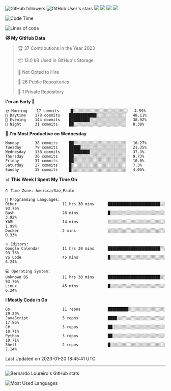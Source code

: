 ![GitHub followers](https://img.shields.io/github/followers/bernardolm?style=for-the-badge&label=GitHub%20followers) ![GitHub User's stars](https://img.shields.io/github/stars/bernardolm?style=for-the-badge&label=GitHub%20User's%20stars) [![](https://img.shields.io/static/v1?logo=linkedin&label=LinkedIn&message=bernardolm&color=0A66C2&style=for-the-badge)](https://www.linkedin.com/in/bernardolm) [![](https://img.shields.io/static/v1?logo=lastdotfm&label=last.fm&message=bernardolm&color=D51007&style=for-the-badge)](https://www.last.fm/user/bernardolm) [![](https://img.shields.io/static/v1?logo=spotify&label=spotify&message=bernardolou&color=1ED760&style=for-the-badge)](https://open.spotify.com/user/bernardolou) [![](https://img.shields.io/static/v1?logo=awesomelists&label=My%20awesome%20stars&message=⭐⭐⭐&color=FC60A8&style=for-the-badge)](https://github.com/bernardolm/awesome-stars)

<!--START_SECTION:waka-->
![Code Time](http://img.shields.io/badge/Code%20Time-2%2C123%20hrs%2014%20mins-blue)

![Lines of code](https://img.shields.io/badge/From%20Hello%20World%20I%27ve%20Written-1%20Million%20lines%20of%20code-blue)

**🐱 My GitHub Data** 

> 🏆 37 Contributions in the Year 2023
 > 
> 📦 13.0 kB Used in GitHub's Storage 
 > 
> 🚫 Not Opted to Hire
 > 
> 📜 26 Public Repositories 
 > 
> 🔑 1 Private Repository 
 > 
**I'm an Early 🐤** 

```text
🌞 Morning    17 commits     █░░░░░░░░░░░░░░░░░░░░░░░░   4.59% 
🌆 Daytime    178 commits    ████████████░░░░░░░░░░░░░   48.11% 
🌃 Evening    144 commits    █████████░░░░░░░░░░░░░░░░   38.92% 
🌙 Night      31 commits     ██░░░░░░░░░░░░░░░░░░░░░░░   8.38%

```
📅 **I'm Most Productive on Wednesday** 

```text
Monday       38 commits     ██░░░░░░░░░░░░░░░░░░░░░░░   10.27% 
Tuesday      79 commits     █████░░░░░░░░░░░░░░░░░░░░   21.35% 
Wednesday    138 commits    █████████░░░░░░░░░░░░░░░░   37.3% 
Thursday     36 commits     ██░░░░░░░░░░░░░░░░░░░░░░░   9.73% 
Friday       37 commits     ██░░░░░░░░░░░░░░░░░░░░░░░   10.0% 
Saturday     27 commits     █░░░░░░░░░░░░░░░░░░░░░░░░   7.3% 
Sunday       15 commits     █░░░░░░░░░░░░░░░░░░░░░░░░   4.05%

```


📊 **This Week I Spent My Time On** 

```text
⌚︎ Time Zone: America/Sao_Paulo

💬 Programming Languages: 
Other                    11 hrs 30 mins      ███████████████████████░░   93.76% 
Bash                     28 mins             █░░░░░░░░░░░░░░░░░░░░░░░░   3.92% 
YAML                     14 mins             ░░░░░░░░░░░░░░░░░░░░░░░░░   1.99% 
Docker                   2 mins              ░░░░░░░░░░░░░░░░░░░░░░░░░   0.33%

🔥 Editors: 
Google Calendar          11 hrs 30 mins      ███████████████████████░░   93.76% 
VS Code                  45 mins             █░░░░░░░░░░░░░░░░░░░░░░░░   6.24%

💻 Operating System: 
Unknown OS               11 hrs 30 mins      ███████████████████████░░   93.76% 
Linux                    45 mins             █░░░░░░░░░░░░░░░░░░░░░░░░   6.24%

```

**I Mostly Code in Go** 

```text
Go                       11 repos            █████████░░░░░░░░░░░░░░░░   39.29% 
JavaScript               5 repos             ████░░░░░░░░░░░░░░░░░░░░░   17.86% 
C#                       3 repos             ██░░░░░░░░░░░░░░░░░░░░░░░   10.71% 
Python                   3 repos             ██░░░░░░░░░░░░░░░░░░░░░░░   10.71% 
Shell                    2 repos             █░░░░░░░░░░░░░░░░░░░░░░░░   7.14%

```



 Last Updated on 2023-01-20 18:45:41 UTC
<!--END_SECTION:waka-->

---

![Bernardo Loureiro's GitHub stats](https://github-readme-stats.vercel.app/api?username=bernardolm&count_private=true&show_icons=true&theme=nightowl&include_all_commits=true)

![Most Used Languages](https://github-readme-stats.vercel.app/api/top-langs/?username=bernardolm&theme=nightowl&langs_count=99)
